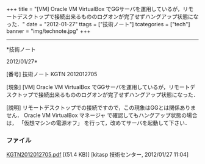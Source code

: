 ﻿+++
title = "[VM] Oracle VM VirtualBox でGGサーバを運用しているが，リモートデスクトップで接続出来るもののログオンが完了せずハングアップ状態になった．"
date = "2012-01-27"
ttags = ["技術ノート"]
tcategories = ["tech"]
banner = "img/technote.jpg"
+++

-----------------------------------------------------------------------------------------------------------------------------

*技術ノート

2012/01/27*


[番号]
技術ノート KGTN 2012012705

[現象]
[VM] Oracle VM VirtualBox
でGGサーバを運用しているが，リモートデスクトップで接続出来るもののログオンが完了せずハングアップ状態になった．

[説明]
リモートデスクトップでの接続ですので，この現象はGGとは関係ありません．
Oracle VM VirtualBox マネージャ で確認してもハングアップ状態の場合は，
「仮想マシンの電源オフ」 を行って，改めてサーバを起動して下さい．


### ファイル

 
 


[KGTN2012012705.pdf](http://techreport.kitasp.net/attachments/download/817/KGTN2012012705.pdf)
 [(51.4 KB)] [kitasp 技術センター, 2012/01/27
11:04]


 


 

